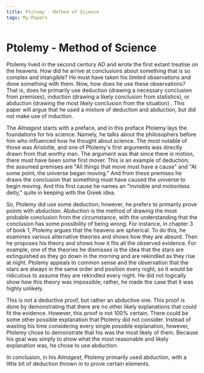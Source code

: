 ```yaml
---
title: Ptolemy - Method of Science
tags: My-Papers
---
```


# Ptolemy - Method of Science
Ptolemy lived in the second century AD and wrote the first extant treatise on the heavens. How did he arrive at conclusions about something that is so complex and intangible? He must have taken his limited observations and done something with them. Now, how does he use these observations? That is, does he primarily use deduction (drawing a necessary conclusion from premises), induction (drawing a likely conclusion from statistics), or abduction (drawing the most likely conclusion from the situation) . This paper will argue that he used a mixture of deduction and abduction, but did not make use of induction.

The *Almagest* starts with a preface, and in this preface Ptolemy lays the foundations for his science. Namely, he talks about the philosophers before him who influenced how he thought about science. The most notable of those was Aristotle, and one of Ptolemy's first arguments was directly drawn from that worthy man. The argument was that since there is motion, there must have been some first mover. This is an example of deduction; the assumed premises are "All things that move must have a cause" and "At some point, the universe began moving." And from these premises he draws the conclusion that something must have caused the universe to begin moving. And this first cause he names an "invisible and motionless deity," quite in keeping with the Greek idea. 

So, Ptolemy did use some deduction; however, he prefers to primarily prove points with abduction. Abduction is the method of drawing the most probable conclusion from the circumstance, with the understanding that the conclusion has some possibility of being wrong. For instance, in chapter 3 of book 1, Ptolemy argues that the heavens are spherical. To do this, he examines various alternative theories and shows how they are absurd. Then he proposes his theory and shows how it fits all the observed evidence. For example, one of the theories he dismisses is the idea that the stars are extinguished as they go down in the morning and are rekindled as they rise at night. Ptolemy appeals to common sense and the observation that the stars are always in the same order and position every night, so it would be ridiculous to assume they are rekindled every night. He did not logically show how this theory was impossible; rather, he made the case that it was highly unlikely. 

This is not a deductive proof, but rather an abductive one. This proof is done by demonstrating that there are no other likely explanations that could fit the evidence. However, this proof is not 100% certain. There could be some other possible explanation that Ptolemy did not consider. Instead of wasting his time considering every single possible explanation, however, Ptolemy chose to demonstrate that his was the most likely of them. Because his goal was simply to show what the most reasonable and likely explanation was, he chose to use abduction.

In conclusion, in his *Almagest*, Ptolemy primarily used abduction, with a little bit of deduction thrown in to prove certain elements. 